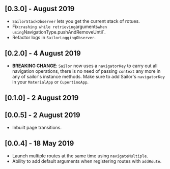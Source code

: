 ## [0.3.0] - August 2019

* `SailorStackObserver` lets you get the current stack of rotues.
* Fix` crashing while retrieving `arguments` when using `NavigationType.pushAndRemoveUntil`.
* Refactor logs in `SailorLoggingObserver`.

## [0.2.0] - 4 August 2019

* **BREAKING CHANGE**: `Sailor` now uses a `navigatorKey` to carry out all navigation operations, there is no need of passing `context` any more in any of sailor's instance methods. Make sure to add Sailor's `navigatorKey` in your `MaterialApp` or `CupertinoApp`.

## [0.1.0] - 2 August 2019

## [0.0.5] - 2 August 2019

* Inbuilt page transitions.


## [0.0.4] - 18 May 2019

* Launch multiple routes at the same time using `navigateMultiple`.
* Ability to add default arguments when registering routes with `addRoute`.
